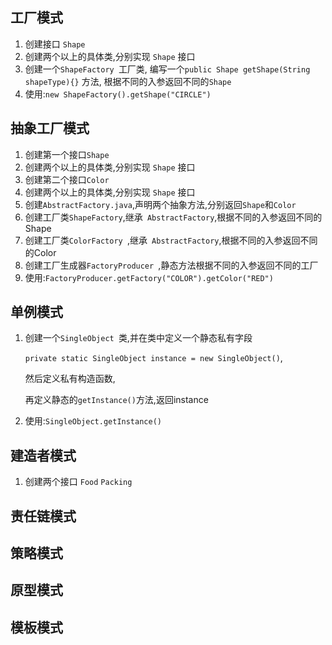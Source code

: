 ## 工厂模式

1. 创建接口 `Shape `
2. 创建两个以上的具体类,分别实现 `Shape` 接口
3. 创建一个`ShapeFactory `工厂类, 编写一个`public Shape getShape(String shapeType){}` 方法, 根据不同的入参返回不同的`Shape`
4. 使用:`new ShapeFactory().getShape("CIRCLE") `

## 抽象工厂模式

1. 创建第一个接口`Shape`
2. 创建两个以上的具体类,分别实现 `Shape` 接口
3. 创建第二个接口`Color`
4. 创建两个以上的具体类,分别实现 `Shape` 接口
5. 创建`AbstractFactory.java`,声明两个抽象方法,分别返回`Shape`和`Color`
6. 创建工厂类`ShapeFactory`,继承` AbstractFactory`,根据不同的入参返回不同的Shape
7. 创建工厂类`ColorFactory `,继承` AbstractFactory`,根据不同的入参返回不同的Color
8. 创建工厂生成器`FactoryProducer `,静态方法根据不同的入参返回不同的工厂
9. 使用:`FactoryProducer.getFactory("COLOR").getColor("RED")`

## 单例模式

1. 创建一个`SingleObject `类,并在类中定义一个静态私有字段

   `private static SingleObject instance = new SingleObject()`,

   然后定义私有构造函数,

   再定义静态的`getInstance()`方法,返回instance 

2. 使用:`SingleObject.getInstance()`

## 建造者模式

1. 创建两个接口 `Food` `Packing`


## 责任链模式

## 策略模式

## 原型模式

## 模板模式

